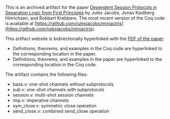 This is an archived artifact for the paper [Dependent Session Protocols in Separation Logic from First Principles](https://apndx.org/pub/mpy9/miniactris.pdf)
by Jules Jacobs, Jonas Kastberg Hinrichsen, and Robbert Krebbers.
The most recent version of the Coq code is available at [https://github.com/julesjacobs/miniactris](https://github.com/julesjacobs/miniactris).


This artifact website is bidirectionally hyperlinked with the [PDF of the paper](https://apndx.org/pub/mpy9/miniactris.pdf):

* Definitions, theorems, and examples in the Coq code are hyperlinked to the corresponding location in the paper.
* Definitions, theorems, and examples in the paper are hyperlinked to the corresponding location in the Coq code.


The artifact contains the following files:

* base.v: one-shot channels without subprotocols
* sub.v: one-shot channels with subprotocols
* session.v: multi-shot session channels
* imp.v: imperative channels
* sym_close.v: symmetric close operation
* send_close.v: combined send_close operation